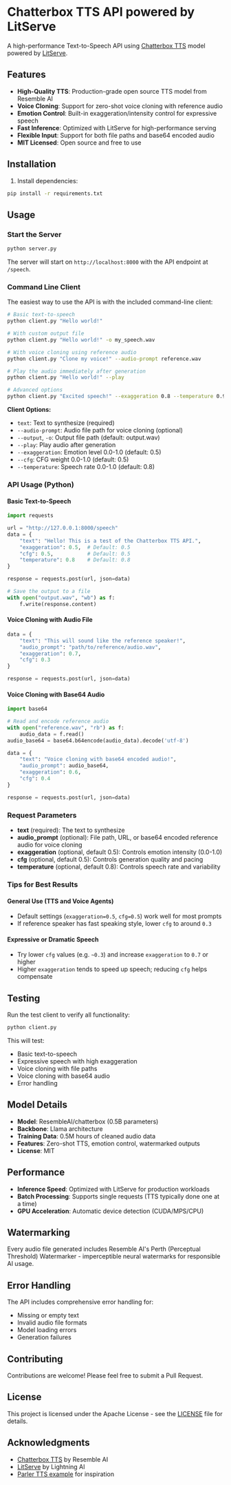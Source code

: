 # Chatterbox TTS API powered by LitServe

A high-performance Text-to-Speech API using [Chatterbox TTS](https://huggingface.co/ResembleAI/chatterbox) model powered by [LitServe](https://github.com/Lightning-AI/litserve).

## Features

- **High-Quality TTS**: Production-grade open source TTS model from Resemble AI
- **Voice Cloning**: Support for zero-shot voice cloning with reference audio
- **Emotion Control**: Built-in exaggeration/intensity control for expressive speech
- **Fast Inference**: Optimized with LitServe for high-performance serving
- **Flexible Input**: Support for both file paths and base64 encoded audio
- **MIT Licensed**: Open source and free to use

## Installation

1. Install dependencies:
```bash
pip install -r requirements.txt
```

## Usage

### Start the Server

```bash
python server.py
```

The server will start on `http://localhost:8000` with the API endpoint at `/speech`.

### Command Line Client

The easiest way to use the API is with the included command-line client:

```bash
# Basic text-to-speech
python client.py "Hello world!"

# With custom output file
python client.py "Hello world!" -o my_speech.wav

# With voice cloning using reference audio
python client.py "Clone my voice!" --audio-prompt reference.wav

# Play the audio immediately after generation
python client.py "Hello world!" --play

# Advanced options
python client.py "Excited speech!" --exaggeration 0.8 --temperature 0.9 --play
```

**Client Options:**
- `text`: Text to synthesize (required)
- `--audio-prompt`: Audio file path for voice cloning (optional)
- `--output`, `-o`: Output file path (default: output.wav)
- `--play`: Play audio after generation
- `--exaggeration`: Emotion level 0.0-1.0 (default: 0.5)
- `--cfg`: CFG weight 0.0-1.0 (default: 0.5)
- `--temperature`: Speech rate 0.0-1.0 (default: 0.8)

### API Usage (Python)

#### Basic Text-to-Speech

```python
import requests

url = "http://127.0.0.1:8000/speech"
data = {
    "text": "Hello! This is a test of the Chatterbox TTS API.",
    "exaggeration": 0.5,  # Default: 0.5
    "cfg": 0.5,           # Default: 0.5  
    "temperature": 0.8    # Default: 0.8
}

response = requests.post(url, json=data)

# Save the output to a file
with open("output.wav", "wb") as f:
    f.write(response.content)
```

#### Voice Cloning with Audio File

```python
data = {
    "text": "This will sound like the reference speaker!",
    "audio_prompt": "path/to/reference/audio.wav",
    "exaggeration": 0.7,
    "cfg": 0.3
}

response = requests.post(url, json=data)
```

#### Voice Cloning with Base64 Audio

```python
import base64

# Read and encode reference audio
with open("reference.wav", "rb") as f:
    audio_data = f.read()
audio_base64 = base64.b64encode(audio_data).decode('utf-8')

data = {
    "text": "Voice cloning with base64 encoded audio!",
    "audio_prompt": audio_base64,
    "exaggeration": 0.6,
    "cfg": 0.4
}

response = requests.post(url, json=data)
```

### Request Parameters

- **text** (required): The text to synthesize
- **audio_prompt** (optional): File path, URL, or base64 encoded reference audio for voice cloning
- **exaggeration** (optional, default 0.5): Controls emotion intensity (0.0-1.0)
- **cfg** (optional, default 0.5): Controls generation quality and pacing
- **temperature** (optional, default 0.8): Controls speech rate and variability

### Tips for Best Results

#### General Use (TTS and Voice Agents)
- Default settings (`exaggeration=0.5`, `cfg=0.5`) work well for most prompts
- If reference speaker has fast speaking style, lower `cfg` to around `0.3`

#### Expressive or Dramatic Speech  
- Try lower `cfg` values (e.g. `~0.3`) and increase `exaggeration` to `0.7` or higher
- Higher `exaggeration` tends to speed up speech; reducing `cfg` helps compensate

## Testing

Run the test client to verify all functionality:

```bash
python client.py
```

This will test:
- Basic text-to-speech
- Expressive speech with high exaggeration
- Voice cloning with file paths
- Voice cloning with base64 audio
- Error handling

## Model Details

- **Model**: ResembleAI/chatterbox (0.5B parameters)
- **Backbone**: Llama architecture
- **Training Data**: 0.5M hours of cleaned audio data
- **Features**: Zero-shot TTS, emotion control, watermarked outputs
- **License**: MIT

## Performance

- **Inference Speed**: Optimized with LitServe for production workloads
- **Batch Processing**: Supports single requests (TTS typically done one at a time)
- **GPU Acceleration**: Automatic device detection (CUDA/MPS/CPU)

## Watermarking

Every audio file generated includes Resemble AI's Perth (Perceptual Threshold) Watermarker - imperceptible neural watermarks for responsible AI usage.

## Error Handling

The API includes comprehensive error handling for:
- Missing or empty text
- Invalid audio file formats
- Model loading errors
- Generation failures

## Contributing

Contributions are welcome! Please feel free to submit a Pull Request.

## License

This project is licensed under the Apache License - see the [LICENSE](../LICENSE) file for details.

## Acknowledgments

- [Chatterbox TTS](https://huggingface.co/ResembleAI/chatterbox) by Resemble AI
- [LitServe](https://github.com/Lightning-AI/litserve) by Lightning AI
- [Parler TTS example](https://github.com/bhimrazy/parler-tts-powered-by-litserve) for inspiration
